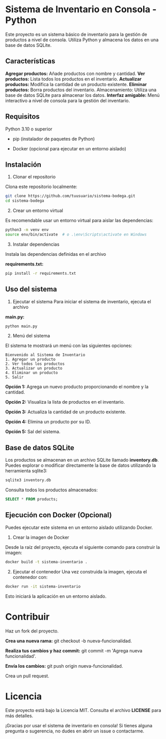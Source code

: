 # Sistema de Inventario en Consola - Python

Este proyecto es un sistema básico de inventario para la gestión de productos a nivel de consola. Utiliza Python y almacena los datos en una base de datos SQLite.

## Características

**Agregar productos:** Añade productos con nombre y cantidad.
**Ver productos:** Lista todos los productos en el inventario.
**Actualizar productos:** Modifica la cantidad de un producto existente.
**Eliminar productos:** Borra productos del inventario.
Almacenamiento: Utiliza una base de datos SQLite para almacenar los datos.
**Interfaz amigable:** Menú interactivo a nivel de consola para la gestión del inventario.

## Requisitos

Python 3.10 o superior

- pip (instalador de paquetes de Python)

- Docker (opcional para ejecutar en un entorno aislado)

## Instalación

1. Clonar el repositorio

Clona este repositorio localmente:

```bash
git clone https://github.com/tuusuario/sistema-bodega.git
cd sistema-bodega
```
2. Crear un entorno virtual

Es recomendable usar un entorno virtual para aislar las dependencias:

```bash
python3 -m venv env
source env/bin/activate  # o .\env\Scripts\activate en Windows
```
3. Instalar dependencias

Instala las dependencias definidas en el archivo 

**requirements.txt:**

```bash
pip install -r requirements.txt
```
## Uso del sistema

1. Ejecutar el sistema
Para iniciar el sistema de inventario, ejecuta el archivo 

**main.py:**

```bash
python main.py
```
2. Menú del sistema

El sistema te mostrará un menú con las siguientes opciones:

```plaintext
Bienvenido al Sistema de Inventario
1. Agregar un producto
2. Ver todos los productos
3. Actualizar un producto
4. Eliminar un producto
5. Salir
```
**Opción 1:** Agrega un nuevo producto proporcionando el nombre y la cantidad.

**Opción 2:** Visualiza la lista de productos en el inventario.

**Opción 3:** Actualiza la cantidad de un producto existente.

**Opción 4:** Elimina un producto por su ID.

**Opción 5:** Sal del sistema.

## Base de datos SQLite
Los productos se almacenan en un archivo SQLite llamado **inventory.db**. Puedes explorar o modificar directamente la base de datos utilizando la herramienta sqlite3:

```bash
sqlite3 inventory.db
```
Consulta todos los productos almacenados:

```sql
SELECT * FROM products;
```
## Ejecución con Docker (Opcional)

Puedes ejecutar este sistema en un entorno aislado utilizando Docker.

1. Crear la imagen de Docker

Desde la raíz del proyecto, ejecuta el siguiente comando para construir la imagen:

```bash
docker build -t sistema-inventario .
```
2. Ejecutar el contenedor
Una vez construida la imagen, ejecuta el contenedor con:

```bash
docker run -it sistema-inventario
```
Esto iniciará la aplicación en un entorno aislado.

# Contribuir

Haz un fork del proyecto.

**Crea una nueva rama:** git checkout -b nueva-funcionalidad.

**Realiza tus cambios y haz commit:** git commit -m 'Agrega nueva funcionalidad'.

**Envía los cambios:** git push origin nueva-funcionalidad.

Crea un pull request.

# Licencia

Este proyecto está bajo la Licencia MIT. Consulta el archivo **LICENSE** para más detalles.

¡Gracias por usar el sistema de inventario en consola! Si tienes alguna pregunta o sugerencia, no dudes en abrir un issue o contactarme.
